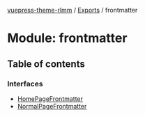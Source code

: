 [vuepress-theme-rlmm](../README.md) / [Exports](../modules.md) / frontmatter

# Module: frontmatter

## Table of contents

### Interfaces

- [HomePageFrontmatter](../interfaces/frontmatter.HomePageFrontmatter.md)
- [NormalPageFrontmatter](../interfaces/frontmatter.NormalPageFrontmatter.md)

